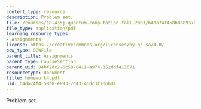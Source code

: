 ```yaml
---
content_type: resource
description: Problem set.
file: /courses/18-435j-quantum-computation-fall-2003/b4da74f458b8e8937d4346dc3f706bd1_homework4.pdf
file_type: application/pdf
learning_resource_types:
- Assignments
license: https://creativecommons.org/licenses/by-nc-sa/4.0/
ocw_type: OCWFile
parent_title: Assignments
parent_type: CourseSection
parent_uid: 04bf2dc2-6c58-0411-a974-352ddf413671
resourcetype: Document
title: homework4.pdf
uid: b4da74f4-58b8-e893-7d43-46dc3f706bd1
---
```

Problem set.